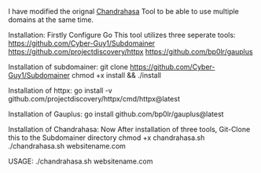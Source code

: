 I have modified the orignal <a href='https://github.com/Ravaan21/Chandrahasa'>Chandrahasa</a> Tool to be able to use multiple domains at the same time.

Installation:
Firstly Configure Go
This tool utilizes three seperate tools:
https://github.com/Cyber-Guy1/Subdomainer
https://github.com/projectdiscovery/httpx
https://github.com/bp0lr/gauplus

Installation of subdomainer:
git clone https://github.com/Cyber-Guy1/Subdomainer
chmod +x install && ./install

Installation of httpx:
go install -v github.com/projectdiscovery/httpx/cmd/httpx@latest

Installation of Gauplus:
go install github.com/bp0lr/gauplus@latest

Installation of Chandrahasa:
Now After installation of three tools, Git-Clone this to the Subdomainer directory
chmod +x chandrahasa.sh
./chandrahasa.sh websitename.com

USAGE:
./chandrahasa.sh websitename.com




